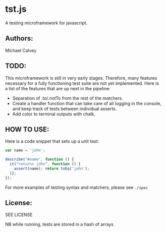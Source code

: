 # tst.js
A testing microframework for javascript.

## Authors:
Michael Calvey

## TODO:
This microframework is still in very early stages. Therefore, many features necessary for a fully functioning test suite are not yet implemented. Here is a list of the features that are up next in the pipeline:

- Separation of .to/.notTo from the rest of the matchers.
- Create a handler function that can take care of all logging in the console, and keep track of tests between individual asserts.
- Add color to terminal outputs with chalk.

## HOW TO USE:
Here is a code snippet that sets up a unit test:

```javascript
var name = 'john';

describe("#name", function () {
  it("returns john", function () {
    assert(name); return toEq('john');
  )};
});
```

For more examples of testing syntax and matchers, please see `./spec`

## License:
SEE LICENSE


NB while running, tests are stored in a hash of arrays
